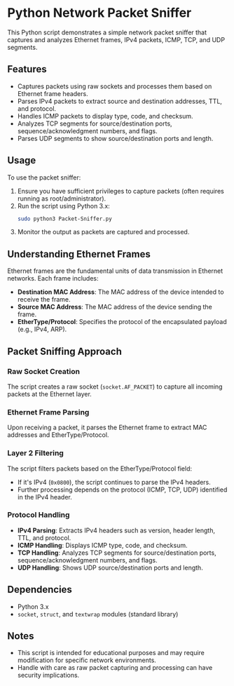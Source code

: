 # Python Network Packet Sniffer

This Python script demonstrates a simple network packet sniffer that captures and analyzes Ethernet frames, IPv4 packets, ICMP, TCP, and UDP segments.

## Features

- Captures packets using raw sockets and processes them based on Ethernet frame headers.
- Parses IPv4 packets to extract source and destination addresses, TTL, and protocol.
- Handles ICMP packets to display type, code, and checksum.
- Analyzes TCP segments for source/destination ports, sequence/acknowledgment numbers, and flags.
- Parses UDP segments to show source/destination ports and length.



## Usage

To use the packet sniffer:

1. Ensure you have sufficient privileges to capture packets (often requires running as root/administrator).
2. Run the script using Python 3.x:
   ```bash
   sudo python3 Packet-Sniffer.py
3. Monitor the output as packets are captured and processed.

## Understanding Ethernet Frames

Ethernet frames are the fundamental units of data transmission in Ethernet networks. Each frame includes:

- **Destination MAC Address**: The MAC address of the device intended to receive the frame.
- **Source MAC Address**: The MAC address of the device sending the frame.
- **EtherType/Protocol**: Specifies the protocol of the encapsulated payload (e.g., IPv4, ARP).

## Packet Sniffing Approach

### Raw Socket Creation

The script creates a raw socket (`socket.AF_PACKET`) to capture all incoming packets at the Ethernet layer.

### Ethernet Frame Parsing

Upon receiving a packet, it parses the Ethernet frame to extract MAC addresses and EtherType/Protocol.

### Layer 2 Filtering

The script filters packets based on the EtherType/Protocol field:
- If it's IPv4 (`0x0800`), the script continues to parse the IPv4 headers.
- Further processing depends on the protocol (ICMP, TCP, UDP) identified in the IPv4 header.

### Protocol Handling

- **IPv4 Parsing**: Extracts IPv4 headers such as version, header length, TTL, and protocol.
- **ICMP Handling**: Displays ICMP type, code, and checksum.
- **TCP Handling**: Analyzes TCP segments for source/destination ports, sequence/acknowledgment numbers, and flags.
- **UDP Handling**: Shows UDP source/destination ports and length.

## Dependencies

- Python 3.x
- `socket`, `struct`, and `textwrap` modules (standard library)

## Notes

- This script is intended for educational purposes and may require modification for specific network environments.
- Handle with care as raw packet capturing and processing can have security implications.
   
   

